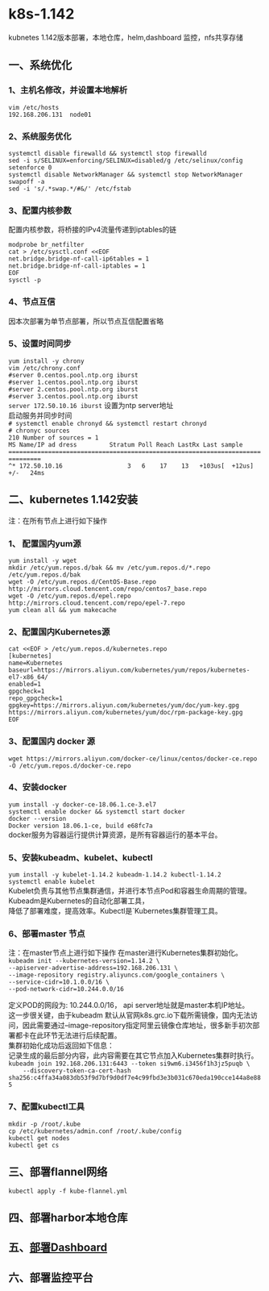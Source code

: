 # k8s-1.142
kubnetes 1.142版本部署，本地仓库，helm,dashboard 监控，nfs共享存储

## 一、系统优化
### 1、主机名修改，并设置本地解析

`vim /etc/hosts`     
`192.168.206.131  node01`  

### 2、系统服务优化
`systemctl disable firewalld && systemctl stop firewalld`  
`sed -i s/SELINUX=enforcing/SELINUX=disabled/g /etc/selinux/config`  
`setenforce 0`   
`systemctl disable NetworkManager && systemctl stop NetworkManager`   
`swapoff -a`   
`sed -i 's/.*swap.*/#&/' /etc/fstab`   

### 3、配置内核参数
配置内核参数，将桥接的IPv4流量传递到iptables的链  
   
`modprobe br_netfilter`   
`cat > /etc/sysctl.conf <<EOF`   
`net.bridge.bridge-nf-call-ip6tables = 1`   
`net.bridge.bridge-nf-call-iptables = 1`   
`EOF`   
`sysctl -p`   
 
### 4、节点互信
因本次部署为单节点部署，所以节点互信配置省略   

### 5、设置时间同步

`yum install -y chrony`   
`vim /etc/chrony.conf`   
`#server 0.centos.pool.ntp.org iburst`   
`#server 1.centos.pool.ntp.org iburst`   
`#server 2.centos.pool.ntp.org iburst`     
`#server 3.centos.pool.ntp.org iburst`     
`server 172.50.10.16 iburst`  设置为ntp server地址   
启动服务并同步时间   
`# systemctl enable chronyd && systemctl restart chronyd`   
`# chronyc sources`   
`210 Number of sources = 1`   
`MS Name/IP ad dress         Stratum Poll Reach LastRx Last sample   `                 
`===============================================================================`    
`^* 172.50.10.16                  3   6    17    13   +103us[  +12us] +/-   24ms`   

## 二、kubernetes 1.142安装
注：在所有节点上进行如下操作
### 1、 配置国内yum源
`yum install -y wget`   
`mkdir /etc/yum.repos.d/bak && mv /etc/yum.repos.d/*.repo /etc/yum.repos.d/bak`   
`wget -O /etc/yum.repos.d/CentOS-Base.repo http://mirrors.cloud.tencent.com/repo/centos7_base.repo`   
`wget -O /etc/yum.repos.d/epel.repo http://mirrors.cloud.tencent.com/repo/epel-7.repo`   
`yum clean all && yum makecache`   
### 2、配置国内Kubernetes源
`cat <<EOF > /etc/yum.repos.d/kubernetes.repo`   
`[kubernetes]`   
`name=Kubernetes`   
`baseurl=https://mirrors.aliyun.com/kubernetes/yum/repos/kubernetes-el7-x86_64/`   
`enabled=1`   
`gpgcheck=1`   
`repo_gpgcheck=1`   
`gpgkey=https://mirrors.aliyun.com/kubernetes/yum/doc/yum-key.gpg https://mirrors.aliyun.com/kubernetes/yum/doc/rpm-package-key.gpg`   
`EOF`  

### 3、配置国内 docker 源
`wget https://mirrors.aliyun.com/docker-ce/linux/centos/docker-ce.repo -O /etc/yum.repos.d/docker-ce.repo`   

### 4、安装docker
`yum install -y docker-ce-18.06.1.ce-3.el7`   
`systemctl enable docker && systemctl start docker`   
`docker --version`     
`Docker version 18.06.1-ce, build e68fc7a`   
docker服务为容器运行提供计算资源，是所有容器运行的基本平台。   

###  5、安装kubeadm、kubelet、kubectl
`yum install -y kubelet-1.14.2 kubeadm-1.14.2 kubectl-1.14.2`   
`systemctl enable kubelet`   
Kubelet负责与其他节点集群通信，并进行本节点Pod和容器生命周期的管理。Kubeadm是Kubernetes的自动化部署工具，   
降低了部署难度，提高效率。Kubectl是`Kubernetes集群管理工具。   

### 6、部署master 节点
注：在master节点上进行如下操作
在master进行Kubernetes集群初始化。   
`kubeadm init --kubernetes-version=1.14.2 \`   
`--apiserver-advertise-address=192.168.206.131 \`   
`--image-repository registry.aliyuncs.com/google_containers \`   
`--service-cidr=10.1.0.0/16 \`   
`--pod-network-cidr=10.244.0.0/16`   

定义POD的网段为: 10.244.0.0/16， api server地址就是master本机IP地址。   
这一步很关键，由于kubeadm 默认从官网k8s.grc.io下载所需镜像，国内无法访问，因此需要通过–image-repository指定阿里云镜像仓库地址，很多新手初次部署都卡在此环节无法进行后续配置。   
集群初始化成功后返回如下信息：   
记录生成的最后部分内容，此内容需要在其它节点加入Kubernetes集群时执行。   
`kubeadm join 192.168.206.131:6443 --token si9wm6.i3456f1h3jz5puqb \`   
`    --discovery-token-ca-cert-hash sha256:c4ffa34a083db53f9d7bf9d0df7e4c99fbd3e3b031c670eda190cce144a8e885`   
### 7、配置kubectl工具
`mkdir -p /root/.kube`   
`cp /etc/kubernetes/admin.conf /root/.kube/config`   
`kubectl get nodes`   
`kubectl get cs`   

## 三、部署flannel网络
`kubectl apply -f kube-flannel.yml`   

## 四、部署harbor本地仓库

## 五、[部署Dashboard](https://github.com/croner02/k8s-1.142/blob/master/dashboard/README.md)

## 六、部署监控平台


